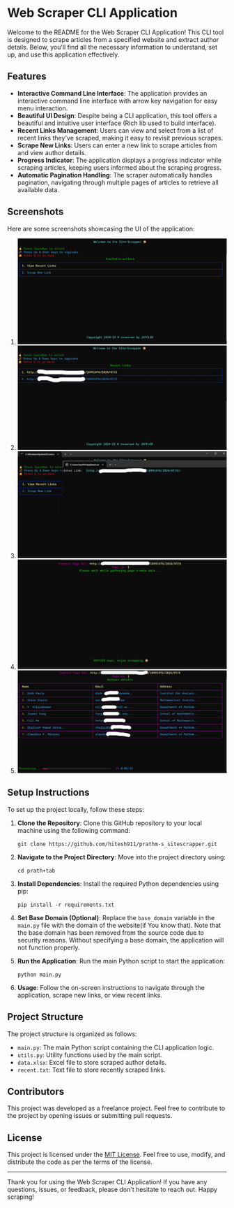 # Web Scraper CLI Application

Welcome to the README for the Web Scraper CLI Application! This CLI tool is designed to scrape articles from a specified website and extract author details. Below, you'll find all the necessary information to understand, set up, and use this application effectively.

## Features

- **Interactive Command Line Interface**: The application provides an interactive command line interface with arrow key navigation for easy menu interaction.
- **Beautiful UI Design**: Despite being a CLI application, this tool offers a beautiful and intuitive user interface (Rich lib used to build interface).
- **Recent Links Management**: Users can view and select from a list of recent links they've scraped, making it easy to revisit previous scrapes.
- **Scrape New Links**: Users can enter a new link to scrape articles from and view author details.
- **Progress Indicator**: The application displays a progress indicator while scraping articles, keeping users informed about the scraping progress.
- **Automatic Pagination Handling**: The scraper automatically handles pagination, navigating through multiple pages of articles to retrieve all available data.

## Screenshots

Here are some screenshots showcasing the UI of the application:

1. ![Screenshot 1](first.png)
2. ![Screenshot 2](second.png)
3. ![Screenshot 3](third.png)
4. ![Screenshot 4](fourth.png)
5. ![Screenshot 5](fifth.png)

## Setup Instructions

To set up the project locally, follow these steps:

1. **Clone the Repository**: Clone this GitHub repository to your local machine using the following command:
   ```
   git clone https://github.com/hitesh911/prathm-s_sitescrapper.git
   ```

2. **Navigate to the Project Directory**: Move into the project directory using:
   ```
   cd prath+tab
   ```

3. **Install Dependencies**: Install the required Python dependencies using pip:
   ```
   pip install -r requirements.txt
   ```

4. **Set Base Domain (Optional)**: Replace the `base_domain` variable in the `main.py` file with the domain of the website(if You know that). Note that the base domain has been removed from the source code due to security reasons. Without specifying a base domain, the application will not function properly.

5. **Run the Application**: Run the main Python script to start the application:
   ```
   python main.py
   ```

6. **Usage**: Follow the on-screen instructions to navigate through the application, scrape new links, or view recent links.

## Project Structure

The project structure is organized as follows:

- `main.py`: The main Python script containing the CLI application logic.
- `utils.py`: Utility functions used by the main script.
- `data.xlsx`: Excel file to store scraped author details.
- `recent.txt`: Text file to store recently scraped links.

## Contributors

This project was developed as a freelance project. Feel free to contribute to the project by opening issues or submitting pull requests.

## License

This project is licensed under the [MIT License](LICENSE). Feel free to use, modify, and distribute the code as per the terms of the license.

---

Thank you for using the Web Scraper CLI Application! If you have any questions, issues, or feedback, please don't hesitate to reach out. Happy scraping!
